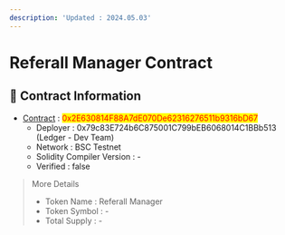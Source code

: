 ```yaml
---
description: 'Updated : 2024.05.03'
---
```


# Referall Manager Contract

## 📌  Contract Information <a href="#stg-contract-information" id="stg-contract-information"></a>

* [Contract](https://testnet.bscscan.com/address/0x2E630814F88A7dE070De62316276511b9316bD67) : <mark style="color:red;">0x2E630814F88A7dE070De62316276511b9316bD67</mark>
  * Deployer : 0x79c83E724b6C875001C799bEB6068014C1BBb513 (Ledger - Dev Team)
  * Network : BSC Testnet
  * Solidity Compiler Version : -
  * Verified : false

> More Details
>
> * Token Name : Referall Manager
> * Token Symbol : -
> * Total Supply : -
